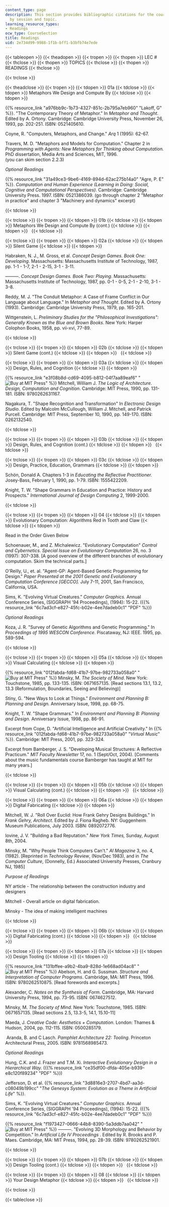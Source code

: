 ```yaml
---
content_type: page
description: This section provides bibliographic citations for the course, organized
  by session and topic.
learning_resource_types:
- Readings
ocw_type: CourseSection
title: Readings
uid: 2e734d99-9988-1f1b-bff1-b3bfb74e7ede
---
```


{{< tableopen >}}
{{< theadopen >}}
{{< tropen >}}
{{< thopen >}}
LEC #
{{< thclose >}}
{{< thopen >}}
TOPICS
{{< thclose >}}
{{< thopen >}}
READINGS
{{< thclose >}}

{{< trclose >}}

{{< theadclose >}}
{{< tropen >}}
{{< tdopen >}}
01a
{{< tdclose >}}
{{< tdopen >}}
Metaphors We Design and Compute By
{{< tdclose >}}
{{< tdopen >}}


{{% resource_link "a976bb9c-1b73-4327-851c-2b795a7eb960" "Lakoff, G" %}}. "The Contemporary Theory of Metaphor." In _Metaphor and Thought_. Edited by A. Ortony. Cambridge: Cambridge University Press, November 26, 1993, pp. 202-251. ISBN: 0521405610.

Coyne, R. "Computers, Metaphors, and Change." _Arq_ 1 (1995): 62-67.

Travers, M. D. "Metaphors and Models for Computation." Chapter 2 in _Programming with Agents: New Metaphors for Thinking about Computation._ PhD dissertation, Media Arts and Sciences, MIT, 1996.  
(you can skim section 2.2.3)

_Optional Readings_

{{% resource_link "31a49ce3-9be6-4169-894d-62ac275b14a0" "Agre, P. E" %}}. _Computation and Human Experience (Learning in Doing: Social, Cognitive and Computational Perspectives)_. Cambridge: Cambridge University Press. 1997. ISBN: 0521386039. (go through chapter 2 "Metaphor in practice" and chapter 3 "Machinery and dynamics" excerpt)


{{< tdclose >}}

{{< trclose >}}
{{< tropen >}}
{{< tdopen >}}
01b
{{< tdclose >}}
{{< tdopen >}}
Metaphors We Design and Compute By (cont.)
{{< tdclose >}}
{{< tdopen >}}
 
{{< tdclose >}}

{{< trclose >}}
{{< tropen >}}
{{< tdopen >}}
02a
{{< tdclose >}}
{{< tdopen >}}
Silent Game
{{< tdclose >}}
{{< tdopen >}}


Habraken, N. J., M. Gross, et al. _Concept Design Games. Book One: Developing_. Massachusetts: Massachusetts Institute of Technology, 1987, pp. 1-1 - 1-7, 2-1 - 2-15, 3-1 - 3-11.

———. _Concept Design Games. Book Two: Playing_. Massachusetts: Massachusetts Institute of Technology, 1987, pp. 0-1 - 0-5, 2-1 - 2-10, 3-1 - 3-8.

Reddy, M. J. "The Conduit Metaphor: A Case of Frame Conflict in Our Language about Language." In _Metaphor and Thought_. Edited by A. Ortony (1993). Cambridge: Cambridge University Press, 1979, pp. 165-201.

Wittgenstein, L. _Preliminary Studies for the "Philosophical Investigations": Generally Known as the Blue and Brown Books_. New York: Harper Colophon Books, 1958, pp. vii-xvi, 77-89.


{{< tdclose >}}

{{< trclose >}}
{{< tropen >}}
{{< tdopen >}}
02b
{{< tdclose >}}
{{< tdopen >}}
Silent Game (cont.)
{{< tdclose >}}
{{< tdopen >}}
 
{{< tdclose >}}

{{< trclose >}}
{{< tropen >}}
{{< tdopen >}}
03a
{{< tdclose >}}
{{< tdopen >}}
Design, Rules, and Cognition
{{< tdclose >}}
{{< tdopen >}}


{{% resource_link "e3f08b8d-cd69-4095-b812-04f7aa89eaf6" "![Buy at MIT Press](/images/mp_logo.gif)" %}} Mitchell, William J. _The Logic of Architecture. Design, Computation and Cognition_. Cambridge: MIT Press, 1990, pp. 131-181. ISBN: 9780262631167.

Nagakura, T. "Shape Recognition and Transformation" In _Electronic Design Studio_. Edited by Malcolm McCullough, William J. Mitchell, and Patrick Purcell. Cambridge: MIT Press, September 10, 1990, pp. 149-170. ISBN: 0262132540.


{{< tdclose >}}

{{< trclose >}}
{{< tropen >}}
{{< tdopen >}}
03b
{{< tdclose >}}
{{< tdopen >}}
Design, Rules, and Cognition (cont.)
{{< tdclose >}}
{{< tdopen >}}
 
{{< tdclose >}}

{{< trclose >}}
{{< tropen >}}
{{< tdopen >}}
03c
{{< tdclose >}}
{{< tdopen >}}
Design, Practice, Education, Grammars
{{< tdclose >}}
{{< tdopen >}}


Schön, Donald A. Chapters 1-3 in _Educating the Reflective Practitioner._ Josey-Bass, February 1, 1990, pp. 1-79. ISBN: 1555422209.

Knight, T. W. "Shape Grammars in Education and Practice: History and Prospects." _International Journal of Design Computing_ 2, 1999-2000.


{{< tdclose >}}

{{< trclose >}}
{{< tropen >}}
{{< tdopen >}}
04
{{< tdclose >}}
{{< tdopen >}}
Evolutionary Computation: Algorithms Red in Tooth and Claw
{{< tdclose >}}
{{< tdopen >}}


Read in the Order Given Below

Schoenauer, M., and Z. Michalewicz. "Evolutionary Computation" _Control and Cybernetics. Special Issue on Evolutionary Computation_ 26, no. 3 (1997): 307-338. \[A good overview of the different branches of evolutionary computation. Skim the technical parts.\]

O'Reilly, U., et. al. "Agent-GP: Agent-Based Genetic Programming for Design." _Paper Presented at the 2001 Genetic and Evolutionary Computation Conference \[GECCO\]._ July 7-11, 2001, San Francisco, California, USA.

Sims, K. "Evolving Virtual Creatures." _Computer Graphics._ Annual Conference Series, (SIGGRAPH '94 Proceedings), (1994): 15-22. ({{% resource_link "6c7ad3cf-e827-45fc-b02e-4ee7dadeb0c1" "PDF" %}})

_Optional Readings_

Koza, J. R. "Survey of Genetic Algorithms and Genetic Programming." In _Proceedings of 1995 WESCON Conference_. Piscataway, NJ: IEEE. 1995, pp. 589-594.


{{< tdclose >}}

{{< trclose >}}
{{< tropen >}}
{{< tdopen >}}
05a
{{< tdclose >}}
{{< tdopen >}}
Visual Calculating
{{< tdclose >}}
{{< tdopen >}}


{{% resource_link "012fabda-fd68-41b7-97be-982733a058a0" "![Buy at MIT Press](/images/mp_logo.gif)" %}} Minsky, M. _The Society of Mind_. New York: Touchstone, 1985, pp. 133-135. ISBN: 0671657135. \[Read sections 13.1, 13.2, 13.3 (Reformulation, Boundaries, Seeing and Believing)\]

Stiny, G. "New Ways to Look at Things." _Environment and Planning B: Planning and Design._ Anniversary Issue, 1998, pp. 68-75.

Knight, T. W. "Shape Grammars." In _Environment and Planning B: Planning and Design._ Anniversary Issue, 1998, pp. 86-91.

Excerpt from Cope, D. "Artificial Intelligence and Artificial Creativity." In {{% resource_link "012fabda-fd68-41b7-97be-982733a058a0" "_Virtual Music_" %}}_._ Cambridge: MIT Press, 2001, pp. 323-324.

Excerpt from Bamberger, J. S. "Developing Musical Structures: A Reflective Practicum." _MIT Faculty Newsletter_ 17, no. 1 (Sept/Oct, 2004). \[Comments about the music fundamentals course Bamberger has taught at MIT for many years.\]


{{< tdclose >}}

{{< trclose >}}
{{< tropen >}}
{{< tdopen >}}
05b
{{< tdclose >}}
{{< tdopen >}}
Visual Calculating (cont.)
{{< tdclose >}}
{{< tdopen >}}
 
{{< tdclose >}}

{{< trclose >}}
{{< tropen >}}
{{< tdopen >}}
06a
{{< tdclose >}}
{{< tdopen >}}
Digital Fabricating
{{< tdclose >}}
{{< tdopen >}}


Mitchell, W. J. "Roll Over Euclid: How Frank Gehry Designs Buildings." In _Frank Gehry, Architect_. Edited by J. Fiona Ragheb. NY: Guggenheim Museum Publications, July 2003. ISBN: 0892072776.

Iovine, J. V. "Building a Bad Reputation." _New York Times,_ Sunday, August 8th, 2004.

Minsky, M. "Why People Think Computers Can't." _AI Magazine_ 3, no. 4, (1982). \[Reprinted in _Technology Review_, (Nov/Dec 1983), and in _The Computer Culture_, (Donnelly, Ed.) Associated University Presses, Cranbury NJ, 1985\]

_Purpose of Readings_

NY article - The relationship between the construction industry and designers

Mitchell - Overall article on digital fabrication.

Minsky - The idea of making intelligent machines


{{< tdclose >}}

{{< trclose >}}
{{< tropen >}}
{{< tdopen >}}
06b
{{< tdclose >}}
{{< tdopen >}}
Digital Fabricating (cont.)
{{< tdclose >}}
{{< tdopen >}}
 
{{< tdclose >}}

{{< trclose >}}
{{< tropen >}}
{{< tdopen >}}
07a
{{< tdclose >}}
{{< tdopen >}}
Design Tooling
{{< tdclose >}}
{{< tdopen >}}


{{% resource_link "131bffee-a9b2-4ba9-828d-1e668ad04ac8" "![Buy at MIT Press](/images/mp_logo.gif)" %}} Abelson, H. and G. Sussman. _Structure and Interpretation of Computer Programs_. Cambridge, MA: MIT Press, 1996. ISBN: 9780262510875. \[Read forewords and excerpts.\]

Alexander, C. _Notes on the Synthesis of Form_. Cambridge, MA: Harvard University Press, 1994, pp. 73-95. ISBN: 0674627512.

Minsky, M. _The Society of Mind_. New York: Touchstone, 1985. ISBN: 0671657135. \[Read sections 2.5, 13.3-5, 14.1, 15.10-11\]

Maeda, J. _Creative Code: Aesthetics + Computation_. London: Thames & Hudson, 2004, pp. 112-115. ISBN: 0500285179.

 Aranda, B. and C Lasch. _Pamphlet Architecture 22: Tooling_. Princeton Architectural Press, 2005. ISBN: 9781568985473.

_Optional Readings_

Hung, C.K. and J. Frazer and T.M. Xi. _Interactive Evolutionary Design in a Hierarchical Way._ ({{% resource_link "ce35df00-dfda-405e-b939-e8c120f89234" "PDF" %}})

Jefferson, D. et al. {{% resource_link "3d8816e3-2707-4bd7-aa3d-c08049b199cc" "_The Genesys System: Evolution as a Theme in Artificial Life_" %}}.

Sims, K. "Evolving Virtual Creatures." _Computer Graphics._ Annual Conference Series, (SIGGRAPH '94 Proceedings), (1994): 15-22. ({{% resource_link "6c7ad3cf-e827-45fc-b02e-4ee7dadeb0c1" "PDF" %}})

{{% resource_link "f1973427-0666-44b8-8390-5a3ddb7aa042" "![Buy at MIT Press](/images/mp_logo.gif)" %}} ———. "Evolving 3D Morphology and Behavior by Competition." In _Artificial Life IV Proceedings_ . Edited by R. Brooks and P. Maes. Cambridge, MA: MIT Press, 1994, pp. 28-39. ISBN: 9780262521901.


{{< tdclose >}}

{{< trclose >}}
{{< tropen >}}
{{< tdopen >}}
07b
{{< tdclose >}}
{{< tdopen >}}
Design Tooling (cont.)
{{< tdclose >}}
{{< tdopen >}}
 
{{< tdclose >}}

{{< trclose >}}
{{< tropen >}}
{{< tdopen >}}
08
{{< tdclose >}}
{{< tdopen >}}
Your Design Metaphor
{{< tdclose >}}
{{< tdopen >}}
 
{{< tdclose >}}

{{< trclose >}}

{{< tableclose >}}